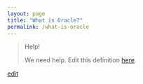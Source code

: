 ```yaml
---
layout: page
title: "What is Oracle?"
permalink: /what-is-oracle
---
```


> Help! 
> 
> We need help. Edit this definition <a href="https://github.com/and-digital/tech-definitions/blob/master/definitions/data/oracle.md">here</a>.

<p class="edit-term"><a href="https://github.com/and-digital/tech-definitions/blob/master/definitions/data/oracle.md">edit</a></p>
